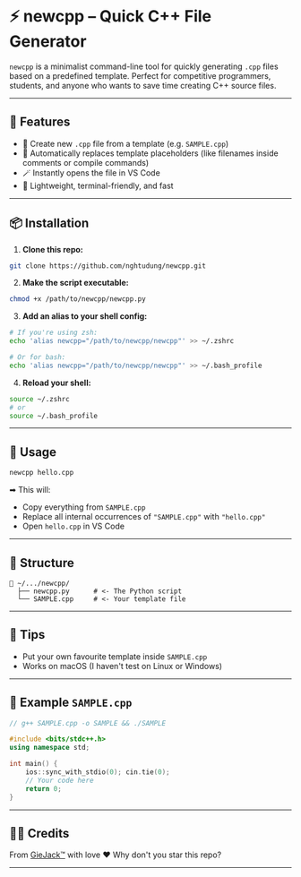 # ⚡ newcpp – Quick C++ File Generator

`newcpp` is a minimalist command-line tool for quickly generating `.cpp` files based on a predefined template. Perfect for competitive programmers, students, and anyone who wants to save time creating C++ source files.

---

## 🚀 Features

- 📝 Create new `.cpp` file from a template (e.g. `SAMPLE.cpp`)
- 🔁 Automatically replaces template placeholders (like filenames inside comments or compile commands)
- 🪄 Instantly opens the file in VS Code
- 🧃 Lightweight, terminal-friendly, and fast

---

## 📦 Installation

1. **Clone this repo:**

````bash
git clone https://github.com/nghtudung/newcpp.git
````

2. **Make the script executable:**

````bash
chmod +x /path/to/newcpp/newcpp.py
````

3. **Add an alias to your shell config:**

```bash
# If you're using zsh:
echo 'alias newcpp="/path/to/newcpp/newcpp"' >> ~/.zshrc

# Or for bash:
echo 'alias newcpp="/path/to/newcpp/newcpp"' >> ~/.bash_profile
```

4. **Reload your shell:**

```bash
source ~/.zshrc
# or
source ~/.bash_profile
```

---

## 🧪 Usage

```bash
newcpp hello.cpp
```

➡ This will:

* Copy everything from `SAMPLE.cpp`
* Replace all internal occurrences of `"SAMPLE.cpp"` with `"hello.cpp"`
* Open `hello.cpp` in VS Code

---

## 📁 Structure

```
📁 ~/.../newcpp/
  ├── newcpp.py      # <- The Python script
  └── SAMPLE.cpp     # <- Your template file
```

---

## 🧙 Tips

* Put your own favourite template inside `SAMPLE.cpp`
* Works on macOS (I haven't test on Linux or Windows)

---

## 💌 Example `SAMPLE.cpp`

```cpp
// g++ SAMPLE.cpp -o SAMPLE && ./SAMPLE

#include <bits/stdc++.h>
using namespace std;

int main() {
    ios::sync_with_stdio(0); cin.tie(0);
    // Your code here
    return 0;
}
```

---

## 🙇‍♂️ Credits

From [GieJack™](https://www.youtube.com/watch?v=dQw4w9WgXcQ) with love ❤️
Why don't you star this repo?

---